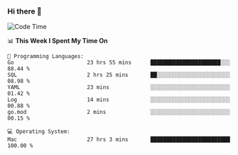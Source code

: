 ### Hi there 👋

<!--
**CrazyCollin/crazycollin** is a ✨ _special_ ✨ repository because its `README.md` (this file) appears on your GitHub profile.

Here are some ideas to get you started:

- 🔭 I’m currently working on ...
- 🌱 I’m currently learning ...
- 👯 I’m looking to collaborate on ...
- 🤔 I’m looking for help with ...
- 💬 Ask me about ...
- 📫 How to reach me: ...
- 😄 Pronouns: ...
- ⚡ Fun fact: ...
-->

<!--START_SECTION:waka-->
![Code Time](http://img.shields.io/badge/Code%20Time-1%2C902%20hrs%2056%20mins-blue)

📊 **This Week I Spent My Time On** 

```text
💬 Programming Languages: 
Go                       23 hrs 55 mins      ██████████████████████░░░   88.44 % 
SQL                      2 hrs 25 mins       ██░░░░░░░░░░░░░░░░░░░░░░░   08.98 % 
YAML                     23 mins             ░░░░░░░░░░░░░░░░░░░░░░░░░   01.42 % 
Log                      14 mins             ░░░░░░░░░░░░░░░░░░░░░░░░░   00.88 % 
go.mod                   2 mins              ░░░░░░░░░░░░░░░░░░░░░░░░░   00.15 % 

💻 Operating System: 
Mac                      27 hrs 3 mins       █████████████████████████   100.00 % 
```


<!--END_SECTION:waka-->
